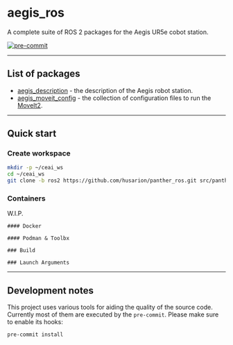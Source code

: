 # aegis_ros

A complete suite of ROS 2 packages for the Aegis UR5e cobot station.

[![pre-commit](https://img.shields.io/badge/pre--commit-enabled-brightgreen?logo=pre-commit)](https://github.com/pre-commit/pre-commit)

---

## List of packages

* [aegis_description](./aegis_description/README.md) - the description of the Aegis robot station.
* [aegis_moveit_config](./aegis_moveit_config/README.md) - the collection of configuration files to run the [MoveIt2](https://moveit.picknik.ai/main/index.html).

---

## Quick start

### Create workspace

```bash
mkdir -p ~/ceai_ws
cd ~/ceai_ws
git clone -b ros2 https://github.com/husarion/panther_ros.git src/panther_ros
```
### Containers
W.I.P.
```
#### Docker

#### Podman & Toolbx

### Build

### Launch Arguments
```

---
## Development notes

This project uses various tools for aiding the quality of the source code. Currently most of them are executed by the `pre-commit`. Please make sure to enable its hooks:

```bash
pre-commit install
```
